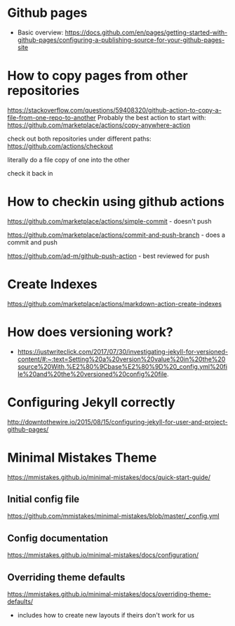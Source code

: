 # Github pages
- Basic overview: https://docs.github.com/en/pages/getting-started-with-github-pages/configuring-a-publishing-source-for-your-github-pages-site

# How to copy pages from other repositories
https://stackoverflow.com/questions/59408320/github-action-to-copy-a-file-from-one-repo-to-another
Probably the best action to start with: https://github.com/marketplace/actions/copy-anywhere-action

check out both repositories under different paths:
https://github.com/actions/checkout

literally do a file copy of one into the other

check it back in

# How to checkin using github actions

https://github.com/marketplace/actions/simple-commit
    - doesn't push

https://github.com/marketplace/actions/commit-and-push-branch
    - does a commit and push


https://github.com/ad-m/github-push-action
    - best reviewed for push


# Create Indexes
https://github.com/marketplace/actions/markdown-action-create-indexes

# How does versioning work?
- https://justwriteclick.com/2017/07/30/investigating-jekyll-for-versioned-content/#:~:text=Setting%20a%20version%20value%20in%20the%20source%20With,%E2%80%9Cbase%E2%80%9D%20_config.yml%20file%20and%20the%20versioned%20config%20file.

# Configuring Jekyll correctly
http://downtothewire.io/2015/08/15/configuring-jekyll-for-user-and-project-github-pages/

# Minimal Mistakes Theme
https://mmistakes.github.io/minimal-mistakes/docs/quick-start-guide/

## Initial config file
https://github.com/mmistakes/minimal-mistakes/blob/master/_config.yml

## Config documentation
https://mmistakes.github.io/minimal-mistakes/docs/configuration/

## Overriding theme defaults
https://mmistakes.github.io/minimal-mistakes/docs/overriding-theme-defaults/
- includes how to create new layouts if theirs don't work for us


